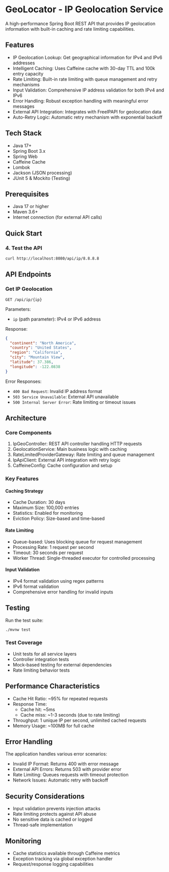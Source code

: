# GeoLocator - IP Geolocation Service

A high-performance Spring Boot REST API that provides IP geolocation information with built-in caching and rate limiting capabilities.

##  Features

- IP Geolocation Lookup: Get geographical information for IPv4 and IPv6 addresses
- Intelligent Caching: Uses Caffeine cache with 30-day TTL and 100k entry capacity
- Rate Limiting: Built-in rate limiting with queue management and retry mechanisms
- Input Validation: Comprehensive IP address validation for both IPv4 and IPv6
- Error Handling: Robust exception handling with meaningful error messages
- External API Integration: Integrates with FreeIPAPI for geolocation data
- Auto-Retry Logic: Automatic retry mechanism with exponential backoff

##  Tech Stack

- Java 17+
- Spring Boot 3.x
- Spring Web
- Caffeine Cache
- Lombok
- Jackson (JSON processing)
- JUnit 5 & Mockito (Testing)

##  Prerequisites

- Java 17 or higher
- Maven 3.6+
- Internet connection (for external API calls)

##  Quick Start

### 4. Test the API
```bash
curl http://localhost:8080/api/ip/8.8.8.8
```

##  API Endpoints

### Get IP Geolocation
```
GET /api/ip/{ip}
```

Parameters:
- `ip` (path parameter): IPv4 or IPv6 address

Response:
```json
{
  "continent": "North America",
  "country": "United States",
  "region": "California",
  "city": "Mountain View",
  "latitude": 37.386,
  "longitude": -122.0838
}
```

Error Responses:
- `400 Bad Request`: Invalid IP address format
- `503 Service Unavailable`: External API unavailable
- `500 Internal Server Error`: Rate limiting or timeout issues

##  Architecture

### Core Components

1. IpGeoController: REST API controller handling HTTP requests
2. GeolocationService: Main business logic with caching
3. RateLimitedProviderGateway: Rate limiting and queue management
4. IpApiClient: External API integration with retry logic
5. CaffeineConfig: Cache configuration and setup

### Key Features

#### Caching Strategy
- Cache Duration: 30 days
- Maximum Size: 100,000 entries
- Statistics: Enabled for monitoring
- Eviction Policy: Size-based and time-based

#### Rate Limiting
- Queue-based: Uses blocking queue for request management
- Processing Rate: 1 request per second
- Timeout: 30 seconds per request
- Worker Thread: Single-threaded executor for controlled processing

#### Input Validation
- IPv4 format validation using regex patterns
- IPv6 format validation
- Comprehensive error handling for invalid inputs

##  Testing

Run the test suite:
```bash
./mvnw test
```

### Test Coverage
- Unit tests for all service layers
- Controller integration tests
- Mock-based testing for external dependencies
- Rate limiting behavior tests

##  Performance Characteristics

- Cache Hit Ratio: ~95% for repeated requests
- Response Time: 
  - Cache hit: ~5ms
  - Cache miss: ~1-3 seconds (due to rate limiting)
- Throughput: 1 unique IP per second, unlimited cached requests
- Memory Usage: ~100MB for full cache

##  Error Handling

The application handles various error scenarios:

- Invalid IP Format: Returns 400 with error message
- External API Errors: Returns 503 with provider error
- Rate Limiting: Queues requests with timeout protection
- Network Issues: Automatic retry with backoff

##  Security Considerations

- Input validation prevents injection attacks
- Rate limiting protects against API abuse
- No sensitive data is cached or logged
- Thread-safe implementation

##  Monitoring

- Cache statistics available through Caffeine metrics
- Exception tracking via global exception handler
- Request/response logging capabilities
